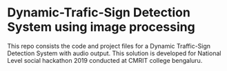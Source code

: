 # Dynamic-Trafic-Sign Detection System using image processing
This repo consists the code and project files for a Dynamic Traffic-Sign Detection System with audio output. This solution is developed for National Level social hackathon 2019 conducted at CMRIT college bengaluru.
